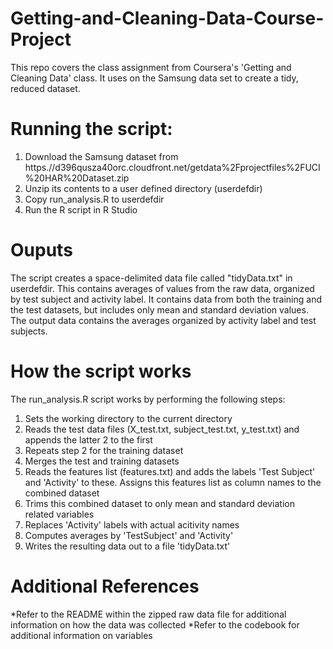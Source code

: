# Getting-and-Cleaning-Data-Course-Project

This repo covers the class assignment from Coursera's 'Getting and Cleaning Data' class. It uses on the Samsung data set to create a tidy, reduced dataset.

# Running the script:
1. Download the Samsung dataset from https.//d396qusza40orc.cloudfront.net/getdata%2Fprojectfiles%2FUCI%20HAR%20Dataset.zip 
2. Unzip its contents to a user defined directory (userdefdir)
3. Copy run_analysis.R to userdefdir
4. Run the R script in R Studio

# Ouputs

The script creates a space-delimited data file called "tidyData.txt" in userdefdir. This contains averages of values from the raw data, organized by test subject and activity label. It contains data from both the training and the test datasets, but includes only mean and standard deviation values. The output data contains the averages organized by activity label and test subjects.

# How the script works
The run_analysis.R script works by performing the following steps:
1. Sets the working directory to the current directory
2. Reads the test data files (X_test.txt, subject_test.txt, y_test.txt) and appends the latter 2 to the first
3. Repeats step 2 for the training dataset
4. Merges the test and training datasets
5. Reads the features list (features.txt) and adds the labels 'Test Subject' and 'Activity' to these. Assigns this features list as column names to the combined dataset
6. Trims this combined dataset to only mean and standard deviation related variables
7. Replaces 'Activity' labels with actual acitivity names
8. Computes averages by 'TestSubject' and 'Activity'
9. Writes the resulting data out to a file 'tidyData.txt'

Additional References
=====================
*Refer to the README within the zipped raw data file for additional information on how the data was collected
*Refer to the codebook for additional information on variables 
